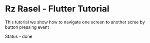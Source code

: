 # Rz Rasel - Flutter Tutorial
This tutorial we show how to navigate one screen to another scree by button pressing event

Status - done
